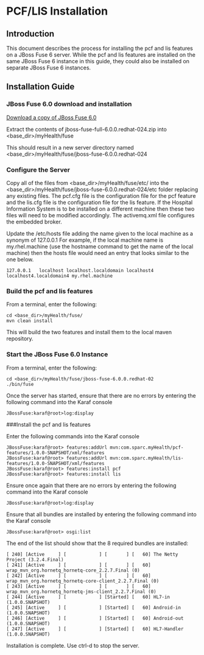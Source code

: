 PCF/LIS Installation
========
Introduction
--------
This document describes the process for installing the pcf and lis features on a JBoss Fuse 6 server. While the pcf and lis features are installed on the same JBoss Fuse 6 instance in this guide, they could also be installed on separate JBoss Fuse 6 instances.

Installation Guide
--------

### JBoss Fuse 6.0 download and installation

[Download a copy of JBoss Fuse 6.0](http://www.jboss.org/products/fuse)

Extract the contents of jboss-fuse-full-6.0.0.redhat-024.zip into \<base_dir\>/myHealth/fuse

This should result in a new server directory named \<base_dir\>/myHealth/fuse/jboss-fuse-6.0.0.redhat-024

### Configure the Server

Copy all of the files from \<base_dir\>/myHealth/fuse/etc/ into the \<base_dir\>/myHealth/fuse/jboss-fuse-6.0.0.redhat-024/etc folder replacing any existing files. The pcf.cfg file is the configuration file for the pcf feature and the lis.cfg file is the configuration file for the lis feature. If the Hospital Information System is to be installed on a different machine then these two files will need to be modified accordingly. The activemq.xml file configures the embedded broker.

Update the /etc/hosts file adding the name given to the local machine as a synonym of 127.0.0.1
For example, if the local machine name is my.rhel.machine (use the hostname command to get the name of the local machine) then the hosts file would need an entry that looks similar to the one below.
```
127.0.0.1   localhost localhost.localdomain localhost4 localhost4.localdomain4 my.rhel.machine
```

### Build the pcf and lis features

From a terminal, enter the following:
```
cd <base_dir>/myHealth/fuse/
mvn clean install
```
This will build the two features and install them to the local maven repository.

### Start the JBoss Fuse 6.0 Instance

From a terminal, enter the following:
```
cd <base_dir>/myHealth/fuse/jboss-fuse-6.0.0.redhat-02
./bin/fuse
```

Once the server has started, ensure that there are no errors by entering the following command into the Karaf console
```
JBossFuse:karaf@root>log:display

```
###Install the pcf and lis features

Enter the following commands into the Karaf console
```
JBossFuse:karaf@root> features:addUrl mvn:com.sparc.myHealth/pcf-features/1.0.0-SNAPSHOT/xml/features
JBossFuse:karaf@root> features:addUrl mvn:com.sparc.myHealth/lis-features/1.0.0-SNAPSHOT/xml/features
JBossFuse:karaf@root> features:install pcf
JBossFuse:karaf@root> features:install lis

```

Ensure once again that there are no errors by entering the following command into the Karaf console
```
JBossFuse:karaf@root>log:display

```

Ensure that all bundles are installed by entering the following command into the Karaf console
```
JBossFuse:karaf@root> osgi:list
```
The end of the list should show that the 8 required bundles are installed:
```
[ 240] [Active     ] [            ] [       ] [   60] The Netty Project (3.2.4.Final)
[ 241] [Active     ] [            ] [       ] [   60] wrap_mvn_org.hornetq_hornetq-core_2.2.7.Final (0)
[ 242] [Active     ] [            ] [       ] [   60] wrap_mvn_org.hornetq_hornetq-core-client_2.2.7.Final (0)
[ 243] [Active     ] [            ] [       ] [   60] wrap_mvn_org.hornetq_hornetq-jms-client_2.2.7.Final (0)
[ 244] [Active     ] [            ] [Started] [   60] HL7-in (1.0.0.SNAPSHOT)
[ 245] [Active     ] [            ] [Started] [   60] Android-in (1.0.0.SNAPSHOT)
[ 246] [Active     ] [            ] [Started] [   60] Android-out (1.0.0.SNAPSHOT)
[ 247] [Active     ] [            ] [Started] [   60] HL7-Handler (1.0.0.SNAPSHOT)
```


Installation is complete. Use ctrl-d to stop the server.





